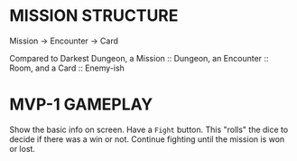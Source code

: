 # MISSION STRUCTURE
Mission -> Encounter -> Card

Compared to Darkest Dungeon, a Mission :: Dungeon, an Encounter :: Room, and a Card :: Enemy-ish

# MVP-1 GAMEPLAY
Show the basic info on screen.
Have a `Fight` button.
    This "rolls" the dice to decide if there was a win or not.
Continue fighting until the mission is won or lost.